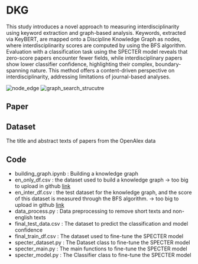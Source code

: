 # DKG
This study introduces a novel approach to measuring interdisciplinarity using keyword extraction and graph-based analysis. Keywords, extracted via KeyBERT, are mapped onto a Discipline Knowledge Graph as nodes, where interdisciplinarity scores are computed by using the BFS algorithm. Evaluation with a classification task using the SPECTER model reveals that zero-score papers encounter fewer fields, while interdisciplinary papers show lower classifier confidence, highlighting their complex, boundary-spanning nature. This method offers a content-driven perspective on interdisciplinarity, addressing limitations of journal-based analyses.

![node_edge](https://github.com/user-attachments/assets/058c1cf5-4b57-4353-808a-223e700a7f42)
![graph_search_strucutre](https://github.com/user-attachments/assets/ad0b978e-ab70-4b5d-afeb-71eb04a4b473)

## Paper

## Dataset
The title and abstract texts of papers from the OpenAlex data

## Code

* building_graph.ipynb : Building a knowledge graph
* en_only_df.csv :  the dataset used to build a knowledge graph -> too big to upload in github [link](https://drive.google.com/file/d/1-m9difRJAStlffAPlRwpey0AkhluLC5K/view?usp=sharing)
* en_inter_df.csv : the test dataset for the knowledge graph, and the score of this dataset is measured through the BFS algorithm. -> too big to upload in github [link](https://drive.google.com/file/d/1ealcKmlhqZ8Eg1ClwFJvHATFN3vQKfES/view?usp=sharing)
* data_process.py :  Data preprocessing to remove short texts and non-english texts
* final_test_data.csv : The dataset to predict the classification and model confidence
* final_train_df.csv :  The dataset used to fine-tune the SPECTER model
* specter_dataset.py :  The Dataset class to fine-tune the SPECTER model
* specter_main.py :  The main functions to fine-tune the SPECTER model
* specter_model.py :  The Classifier class to fine-tune the SPECTER model
